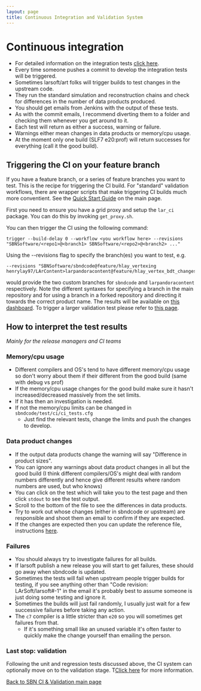 ```yaml
---
layout: page
title: Continuous Integration and Validation System
---
```




Continuous integration
================================================================

-   For detailed information on the integration tests
    [click here](Integration_test_guide.html).
-   Every time someone pushes a commit to develop the integration tests
    will be triggered.
-   Sometimes larsoft/art folks will trigger builds to test changes in
    the upstream code.
-   They run the standard simulation and reconstruction chains and check
    for differences in the number of data products produced.
-   You should get emails from Jenkins with the output of these tests.
-   As with the commit emails, I recommend diverting them to a folder
    and checking them whenever you get around to it.
-   Each test will return as either a success, warning or failure.
-   Warnings either mean changes in data products or memory/cpu usage.
-   At the moment only one build (SLF7 e20:prof) will return successes
    for everything (call it the good build).

## Triggering the CI on your feature branch

If you have a feature branch, or a series of feature branches you want to test. This is the recipe for triggering the CI build. For "standard" validation workflows, there are wrapper scripts that make triggering CI builds much more conventient. See the [Quick Start Guide](/sbn/sbnci_wiki/sbnci_main.html#quick-start-guide) on the main page.

First you need to ensure you have a grid proxy and setup the `lar_ci` package. You can do this by invoking `get_proxy.sh`.


You can then trigger the CI using the following command:

```
trigger --build-delay 0 --workflow <you workflow here> --revisions "SBNSoftware/<repo1>@<branch1> SBNSoftware/<repo2>@<branch2> ..."
```

Using the --revisions flag to specify the branch(es) you want to test, e.g.

```
--revisions "SBNSoftware/sbndcode@feature/hlay_vertexing henrylay97/LArContent>larpandoracontent@feature/hlay_vertex_bdt_changes"
```

would provide the two custom branches for `sbndcode` and `larpandoracontent` respectively. Note the different syntaxes for specifying a branch in the main repository and for using a branch in a forked repository and directing it towards the correct product name. The results will be available on [this dashboard](https://dbweb8.fnal.gov:8443/LarCI/app/ns:sbnd/view_builds/index). To trigger a larger validation test please refer to [this page](/sbn/sbnci_wiki/CI_Validation).

## How to interpret the test results

*Mainly for the release managers and CI teams*

### Memory/cpu usage

-   Different compilers and OS\'s tend to have different memory/cpu
    usage so don\'t worry about them if their different from the good
    build (same with debug vs prof)
-   If the memory/cpu usage changes for the good build make sure it
    hasn\'t increased/decreased massively from the set limits.
-   If it has then an investigation is needed.
-   If not the memory/cpu limits can be changed in
    `sbndcode/test/ci/ci_tests.cfg`
    -   Just find the relevant tests, change the limits and push the
        changes to develop.



### Data product changes


-   If the output data products change the warning will say \"Difference
    in product sizes\".
-   You can ignore any warnings about data product changes in all but
    the good build (I think different compilers/OS\'s might deal with
    random numbers differently and hence give different results where
    random numbers are used, but who knows)
-   You can click on the test which will take you to the test page and
    then click `stdout` to see the test output.
-   Scroll to the bottom of the file to see the differences in data
    products.
-   Try to work out whose changes (either in sbndcode or upstream) are
    responsible and shoot them an email to confirm if they are expected.
-   If the changes are expected then you can update the reference file,
    instructions [here](Integration_test_guide.html).



### Failures

-   You should always try to investigate failures for all builds.
-   If larsoft publish a new release you will start to get failures,
    these should go away when sbndcode is updated.
-   Sometimes the tests will fail when upstream people trigger builds
    for testing, if you see anything other than \"Code revision:
    LArSoft/larsoft\#-1\" in the email it\'s probably best to assume
    someone is just doing some testing and ignore it.
-   Sometimes the builds will just fail randomly, I usually just wait
    for a few successive failures before taking any action.
-   The `c7` compiler is a little stricter than `e20` so you will
    sometimes get failures from that.
    -   If it\'s something small like an unused variable it\'s often
        faster to quickly make the change yourself than emailing the
        person.

### Last stop: validation

Following the unit and regression tests discussed above, the CI system can optionally move on to the validation stage. T[Click here](/sbn/sbnci_wiki/CI_Validation) for more information.

[Back to SBN CI & Validation main page](/sbn/sbnci_wiki/sbnci_main)
